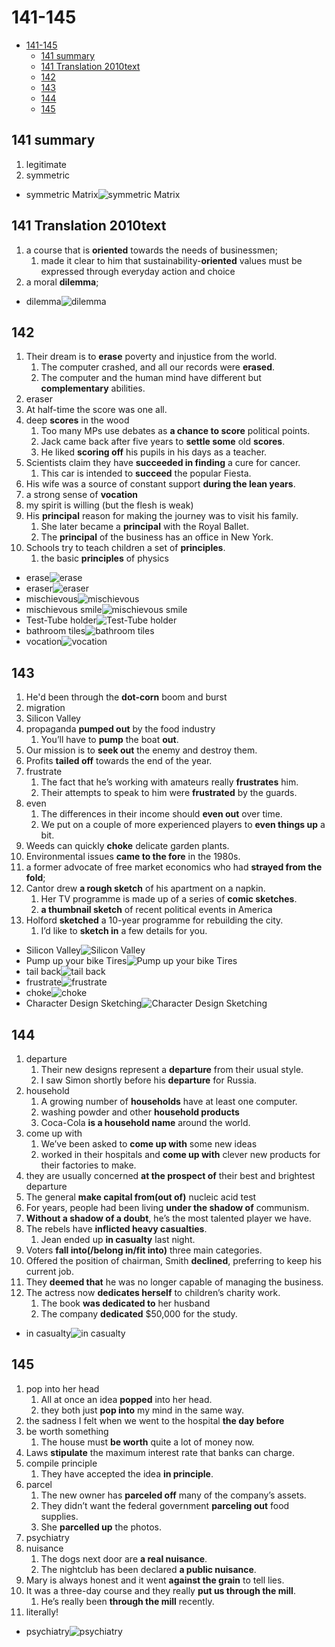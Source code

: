 # 141-145

- [141-145](#141-145)
  - [141 summary](#141-summary)
  - [141 Translation 2010text](#141-translation-2010text)
  - [142](#142)
  - [143](#143)
  - [144](#144)
  - [145](#145)

## 141 summary

1. legitimate
2. symmetric

- symmetric Matrix![symmetric Matrix](https://cdn1.byjus.com/wp-content/uploads/2020/07/Symmetric-Matrix-Skew-Symmetric-Matrix.png)

## 141 Translation 2010text

1. a course that is **oriented** towards the needs of businessmen;
   1. made it clear to him that sustainability-**oriented** values must be expressed through everyday action and choice
2. a moral **dilemma**;

- dilemma![dilemma](https://merriam-webster.com/assets/mw/images/article/art-wap-landing-mp-lg/dilemma-1566@1x.jpg)

## 142

1. Their dream is to **erase** poverty and injustice from the world.
   1. The computer crashed, and all our records were **erased**.
   2. The computer and the human mind have different but **complementary** abilities.
2. eraser
3. At half-time the score was one all.
4. deep **scores** in the wood
   1. Too many MPs use debates as **a chance to score** political points.
   2. Jack came back after five years to **settle some** old **scores**.
   3. He liked **scoring off** his pupils in his days as a teacher.
5. Scientists claim they have **succeeded in finding** a cure for cancer.
   1. This car is intended to **succeed** the popular Fiesta.
6. His wife was a source of constant support **during the lean years**.
7. a strong sense of **vocation**
8. my spirit is willing (but the flesh is weak)
9. His **principal** reason for making the journey was to visit his family.
   1. She later became a **principal** with the Royal Ballet.
   2. The **principal** of the business has an office in New York.
10. Schools try to teach children a set of **principles**.
    1. the basic **principles** of physics

- erase![erase](https://thumbs.dreamstime.com/b/erase-12773353.jpg)
- eraser![eraser](https://images.officeworks.com.au/api/2/img/https://s3-ap-southeast-2.amazonaws.com/wc-prod-pim/JPEG_1000x1000/SMGCHERLGE_studymate_greener_choice_eraser_large.jpg/resize?size=600&auth=MjA5OTcwODkwMg__)
- mischievous![mischievous](https://encrypted-tbn0.gstatic.com/images?q=tbn:ANd9GcR_U1b3o5v4HYDip0IRp1wwKZVWr4uTsyjl0w&usqp=CAU)
- mischievous smile![mischievous smile](https://encrypted-tbn0.gstatic.com/images?q=tbn:ANd9GcRYtjd6bITUveZpvLNrJYUWZBBY-XkoFv2ik1zqCWJrcSktot4JtdP-ZdCEq-R-FNfDcc8&usqp=CAU)
- Test-Tube holder![Test-Tube holder](https://cdn.mysagestore.com//213e202843a2458524d03d38746298e9/contents/555-3305/555-3305.jpg)
- bathroom tiles![bathroom tiles](https://www.thespruce.com/thmb/DwR0H2cFZ-q9kbqlNF4MX25LHXQ=/2668x2001/smart/filters:no_upscale()/gorgeous-bathroom-tiles-1822618-hero-499f00e1edee40909d747a1f064a3156.jpg)
- vocation![vocation](https://i.ytimg.com/vi/dOcE1zySM70/maxresdefault.jpg)

## 143

1. He'd been through the **dot-corn** boom and burst
2. migration
3. Silicon Valley
4. propaganda **pumped out** by the food industry
   1. You’ll have to **pump** the boat **out**.
5. Our mission is to **seek out** the enemy and destroy them.
6. Profits **tailed off** towards the end of the year.
7. frustrate
   1. The fact that he’s working with amateurs really **frustrates** him.
   2. Their attempts to speak to him were **frustrated** by the guards.
8. even
   1. The differences in their income should **even out** over time.
   2. We put on a couple of more experienced players to **even things up** a bit.
9. Weeds can quickly **choke** delicate garden plants.
10. Environmental issues **came to the fore** in the 1980s.
11. a former advocate of free market economics who had **strayed from the fold**;
12. Cantor drew **a rough sketch** of his apartment on a napkin.
    1. Her TV programme is made up of a series of **comic sketches**.
    2. **a thumbnail sketch** of recent political events in America
13. Holford **sketched** a 10-year programme for rebuilding the city.
    1. I’d like to **sketch in** a few details for you.

- Silicon Valley![Silicon Valley](https://upload.wikimedia.org/wikipedia/commons/4/43/Silicon_Valley%2C_facing_southward_towards_Downtown_San_Jose%2C_2014_%28cropped%29.jpg)
- Pump up your bike Tires![Pump up your bike Tires](https://i.ytimg.com/vi/F_H882ao8k4/maxresdefault.jpg)
- tail back![tail back](https://c8.alamy.com/compes/bb7h50/atascos-tailback-en-autopista-m25-bb7h50.jpg)
- frustrate![frustrate](https://i.nextmedia.com.au/Features/CRN-690-frustrated-iStock-664861556.jpg)
- choke![choke](https://ideas.ted.com/wp-content/uploads/sites/3/2019/04/web_ready_awan_choking_final.jpg)
- Character Design Sketching![Character Design Sketching](https://creativesessions.s3.amazonaws.com/content/2010/cs1/article_rough_sketch_group_interview/coghill-01.jpg)

## 144

1. departure
   1. Their new designs represent a **departure** from their usual style.
   2. I saw Simon shortly before his **departure** for Russia.
2. household
   1. A growing number of **households** have at least one computer.
   2. washing powder and other **household products**
   3. Coca-Cola **is a household name** around the world.
3. come up with
   1. We’ve been asked to **come up with** some new ideas
   2. worked in their hospitals and **come up with** clever new products for their factories to make.
4. they are usually concerned **at the prospect of** their best and brightest departure
5. The general **make capital from(out of)** nucleic acid test
6. For years, people had been living **under the shadow of** communism.
7. **Without a shadow of a doubt**, he’s the most talented player we have.
8. The rebels have **inflicted heavy casualties**.
   1. Jean ended up **in casualty** last night.
9. Voters **fall into(/belong in/fit into)** three main categories.
10. Offered the position of chairman, Smith **declined**, preferring to keep his current job.
11. They **deemed that** he was no longer capable of managing the business.
12. The actress now **dedicates herself** to children’s charity work.
    1. The book **was dedicated to** her husband
    2. The company **dedicated** $50,000 for the study.

- in casualty![in casualty](https://ichef.bbci.co.uk/images/ic/480xn/p022hbrt.jpg)

## 145

1. pop into her head
   1. All at once an idea **popped** into her head.
   2. they both just **pop into** my mind in the same way.
2. the sadness I felt when we went to the hospital **the day before**
3. be worth something
    1. The house must **be worth** quite a lot of money now.
4. Laws **stipulate** the maximum interest rate that banks can charge.
5. compile principle
   1. They have accepted the idea **in principle**.
6. parcel
   1. The new owner has **parceled off** many of the company’s assets.
   2. They didn’t want the federal government **parceling out** food supplies.
   3. She **parcelled up** the photos.
7. psychiatry
8. nuisance
   1. The dogs next door are **a real nuisance**.
   2. The nightclub has been declared **a public nuisance**.
9. Mary is always honest and it went **against the grain** to tell lies.
10. It was a three-day course and they really **put us through the mill**.
    1. He’s really been **through the mill** recently.
11. literally!

- psychiatry![psychiatry](https://www.amenclinics.com/wp-content/uploads/2020/12/Blog-7-Mind-Blowing-Benefits-of-Seeing-an-Integrative-Psychiatrist.jpg)

